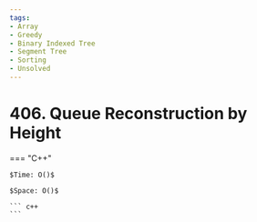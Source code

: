 ```yaml
---
tags:
- Array
- Greedy
- Binary Indexed Tree
- Segment Tree
- Sorting
- Unsolved
---
```



# 406. Queue Reconstruction by Height

=== "C++"

    $Time: O()$

    $Space: O()$

    ``` c++
    ```
